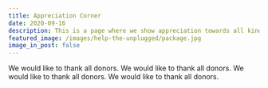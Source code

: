 ```yaml
---
title: Appreciation Corner
date: 2020-09-16
description: This is a page where we show appreciation towards all kind donors. We could not have made this possible with you. Thank you.
featured_image: /images/help-the-unplugged/package.jpg
image_in_post: false
---
```


We would like to thank all donors. We would like to thank all donors. We would like to thank all donors. We would like to thank all donors.
